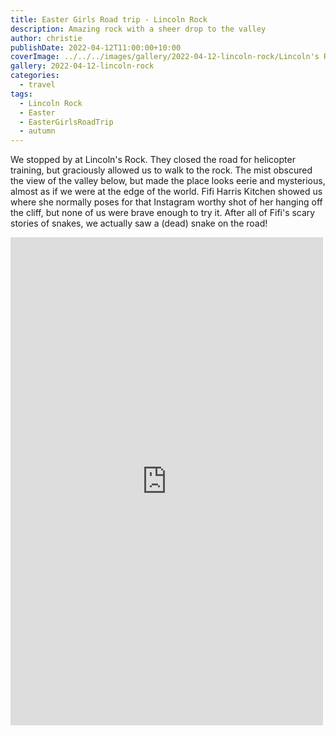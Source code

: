 ```yaml
---
title: Easter Girls Road trip - Lincoln Rock
description: Amazing rock with a sheer drop to the valley
author: christie
publishDate: 2022-04-12T11:00:00+10:00
coverImage: ../../../images/gallery/2022-04-12-lincoln-rock/Lincoln's Rock.jpeg
gallery: 2022-04-12-lincoln-rock
categories:
  - travel
tags:
  - Lincoln Rock
  - Easter
  - EasterGirlsRoadTrip
  - autumn
---
```


We stopped by at Lincoln's Rock. They closed the road for helicopter training, but graciously allowed us to walk to the rock. The mist obscured the view of the valley below, but made the place looks eerie and mysterious, almost as if we were at the edge of the world. Fifi Harris Kitchen showed us where she normally poses for that Instagram worthy shot of her hanging off the cliff, but none of us were brave enough to try it. After all of Fifi's scary stories of snakes, we actually saw a (dead) snake on the road!

<iframe src="https://www.facebook.com/plugins/post.php?href=https%3A%2F%2Fwww.facebook.com%2Fchris1.tham%2Fposts%2Fpfbid02uJs4oQPCAAdeEDbXytxQVRNCLUdoWN6wMVHxRrTYVqgLPVdEcwckN1yKv5BkYer3l&show_text=true&width=500" width="500" height="781" style="border:none;overflow:hidden" scrolling="no" frameborder="0" allowfullscreen="true" allow="autoplay; clipboard-write; encrypted-media; picture-in-picture; web-share"></iframe>
